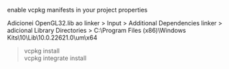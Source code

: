 enable vcpkg manifests in your project properties 



Adicionei OpenGL32.lib ao linker > Input > Additional Dependencies
linker > adicional Library Directories >  C:\Program Files (x86)\Windows Kits\10\Lib\10.0.22621.0\um\x64

>vcpkg install   
>vcpkg integrate install